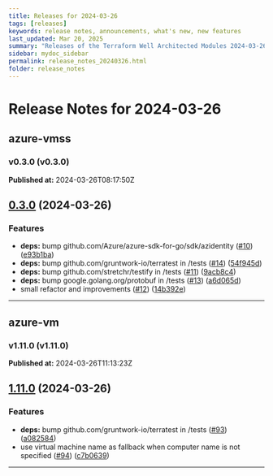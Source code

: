 ```yaml
---
title: Releases for 2024-03-26
tags: [releases]
keywords: release notes, announcements, what's new, new features
last_updated: Mar 20, 2025
summary: "Releases of the Terraform Well Architected Modules 2024-03-26"
sidebar: mydoc_sidebar
permalink: release_notes_20240326.html
folder: release_notes
---
```


# Release Notes for 2024-03-26

## azure-vmss
### v0.3.0 (v0.3.0)
**Published at:** 2024-03-26T08:17:50Z

## [0.3.0](https://github.com/CloudNationHQ/terraform-azure-vmss/compare/v0.2.0...v0.3.0) (2024-03-26)


### Features

* **deps:** bump github.com/Azure/azure-sdk-for-go/sdk/azidentity ([#10](https://github.com/CloudNationHQ/terraform-azure-vmss/issues/10)) ([e93b1ba](https://github.com/CloudNationHQ/terraform-azure-vmss/commit/e93b1bafe2d14a839786596f07385b4309290a1e))
* **deps:** bump github.com/gruntwork-io/terratest in /tests ([#14](https://github.com/CloudNationHQ/terraform-azure-vmss/issues/14)) ([54f945d](https://github.com/CloudNationHQ/terraform-azure-vmss/commit/54f945d7f4bc887fc2305eae7cfa44430f55e75a))
* **deps:** bump github.com/stretchr/testify in /tests ([#11](https://github.com/CloudNationHQ/terraform-azure-vmss/issues/11)) ([9acb8c4](https://github.com/CloudNationHQ/terraform-azure-vmss/commit/9acb8c4460806e436dee8b89d57442adf13ff189))
* **deps:** bump google.golang.org/protobuf in /tests ([#13](https://github.com/CloudNationHQ/terraform-azure-vmss/issues/13)) ([a6d065d](https://github.com/CloudNationHQ/terraform-azure-vmss/commit/a6d065db4d5e5937748b6d898238f46bdad79697))
* small refactor and improvements ([#12](https://github.com/CloudNationHQ/terraform-azure-vmss/issues/12)) ([14b392e](https://github.com/CloudNationHQ/terraform-azure-vmss/commit/14b392e47da23ed970e4bc1ac0cbdbebe8ff043e))

---

## azure-vm
### v1.11.0 (v1.11.0)
**Published at:** 2024-03-26T11:13:23Z

## [1.11.0](https://github.com/CloudNationHQ/terraform-azure-vm/compare/v1.10.0...v1.11.0) (2024-03-26)


### Features

* **deps:** bump github.com/gruntwork-io/terratest in /tests ([#93](https://github.com/CloudNationHQ/terraform-azure-vm/issues/93)) ([a082584](https://github.com/CloudNationHQ/terraform-azure-vm/commit/a0825847a35acc96bc22cca42593026759383f55))
* use virtual machine name as fallback when computer name is not specified ([#94](https://github.com/CloudNationHQ/terraform-azure-vm/issues/94)) ([c7b0639](https://github.com/CloudNationHQ/terraform-azure-vm/commit/c7b06396ea4f12ced36a04b73462d9e64cd31d19))

---

